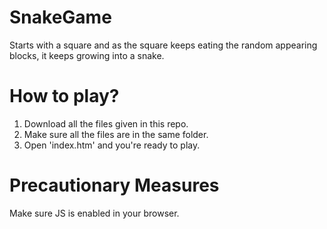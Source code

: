 # SnakeGame

Starts with a square and as the square keeps eating the random appearing blocks, it keeps growing into a snake.

# How to play?

1. Download all the files given in this repo.
2. Make sure all the files are in the same folder.
3. Open 'index.htm' and you're ready to play.

# Precautionary Measures

Make sure JS is enabled in your browser.

